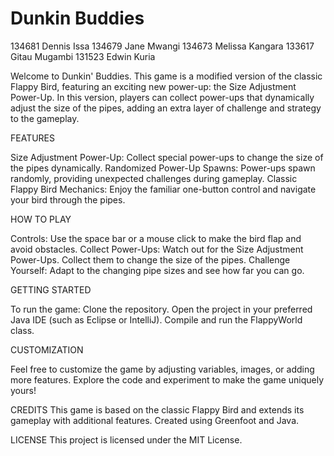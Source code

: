 # Dunkin Buddies

134681 Dennis Issa
134679 Jane Mwangi
134673 Melissa Kangara
133617 Gitau Mugambi
131523 Edwin Kuria

Welcome to Dunkin' Buddies. This game is a modified version of the classic Flappy Bird, featuring an exciting new power-up: the Size Adjustment Power-Up. In this version, players can collect power-ups that dynamically adjust the size of the pipes, adding an extra layer of challenge and strategy to the gameplay.

FEATURES

Size Adjustment Power-Up: Collect special power-ups to change the size of the pipes dynamically.
Randomized Power-Up Spawns: Power-ups spawn randomly, providing unexpected challenges during gameplay.
Classic Flappy Bird Mechanics: Enjoy the familiar one-button control and navigate your bird through the pipes.

HOW TO PLAY

Controls: Use the space bar or a mouse click to make the bird flap and avoid obstacles.
Collect Power-Ups: Watch out for the Size Adjustment Power-Ups. Collect them to change the size of the pipes.
Challenge Yourself: Adapt to the changing pipe sizes and see how far you can go.

GETTING STARTED

To run the game:
Clone the repository.
Open the project in your preferred Java IDE (such as Eclipse or IntelliJ).
Compile and run the FlappyWorld class.

CUSTOMIZATION

Feel free to customize the game by adjusting variables, images, or adding more features. Explore the code and experiment to make the game uniquely yours!

CREDITS
This game is based on the classic Flappy Bird and extends its gameplay with additional features. Created using Greenfoot and Java.

LICENSE
This project is licensed under the MIT License.


